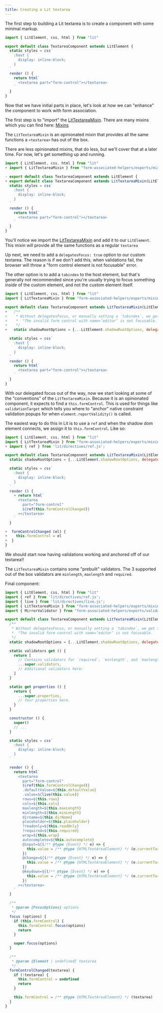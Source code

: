 ```yaml
---
title: Creating a Lit textarea
---
```


The first step to building a Lit textarea is to create a component with some minimal markup.

```js
import { LitElement, css, html } from "lit"

export default class TextareaComponent extends LitElement {
  static styles = css`
    :host {
      display: inline-block;
    }
  `
  render () {
    return html`
      <textarea part="form-control"></textarea>
    `
  }
}
```

Now that we have initial parts in place, let's look at how we can "enhance" the
component to work with form association.

The first step is to "import" the [LitTextareaMixin](/references/lit-textarea-mixin). There are many mixins which you can find here: [Mixins](/references/mixins/)

The `LitTextareaMixin` is an opinionated mixin that provides all the same functions a `<textarea>` has out of the box.

There are less opinionated mixins, that do less, but we'll cover that at a later time. For now, let's get something up and running.

```js
import { LitElement, css, html } from "lit"
+ import { LitTextareaMixin } from "form-associated-helpers/exports/mixins/lit-textarea-mixin.js"

- export default class TextareaComponent extends LitElement {
+ export default class TextareaComponent extends LitTextareaMixin(LitElement) {
  static styles = css`
    :host {
      display: inline-block;
    }
  `
  render () {
    return html`
      <textarea part="form-control"></textarea>
    `
  }
}
```

You'll notice we import the [LitTextareaMixin](/references/lit-textarea-mixin) and add
it to our `LitElement`. This mixin will provide all the same functions as a regular `textarea`

Up next, we need to add a `delegatesFocus: true` option to our custom textarea. The reason
is if we don't add this, when validations fail, the browser will throw a "form control element is not focusable" error.

The other option is to add a `tabindex` to the host element, but that's generally not recommended since you're usually trying to focus something _inside_ of the custom element, and not the custom element itself.

```js
import { LitElement, css, html } from "lit"
import { LitTextareaMixin } from "form-associated-helpers/exports/mixins/lit-textarea-mixin.js"

export default class TextareaComponent extends LitTextareaMixin(LitElement) {
+   /**
+    * Without delegatesFocus, or manually setting a `tabindex`, we get this fun message from the browser:
+    *  "The invalid form control with name=‘editor’ is not focusable.
+    */
+   static shadowRootOptions = {...LitElement.shadowRootOptions, delegatesFocus: true};

  static styles = css`
    :host {
      display: inline-block;
    }
  `
  render () {
    return html`
      <textarea part="form-control"></textarea>
    `
  }
}
```

With our delegated focus out of the way, now we start looking at some of the "conventions" of the `LitTextareaMixin`.
Because it is an opinionated component, it expects to find a `this.formControl`. This is used for things like `validationTarget`
which tells you where to "anchor" native constraint validation popups for when `element.reportValidity()` is called.

The easiest way to do this in Lit is to use a `ref` and when the shadow dom element connects, we
assign it to `this.formControl`. Like so:

```js
import { LitElement, css, html } from "lit"
import { LitTextareaMixin } from "form-associated-helpers/exports/mixins/lit-textarea-mixin.js"
+ import { ref } from 'lit/directives/ref.js';

export default class TextareaComponent extends LitTextareaMixin(LitElement) {
  static shadowRootOptions = {...LitElement.shadowRootOptions, delegatesFocus: true};

  static styles = css`
    :host {
      display: inline-block;
    }
  `
  render () {
    + return html`
      <textarea
        part="form-control"
        ${ref(this.formControlChanged)}
      ></textarea>
    `
  }

+  formControlChanged (el) {
+    this.formControl = el
+  }
}
```

We should start now having validations working and anchored off of our textarea!!

The `LitTextareaMixin` contains some "prebuilt" validators. The 3 supported out of the box validators
are `minlength`, `maxlength` and `required`.

Final component:

```js
import { LitElement, css, html } from "lit"
import { ref } from 'lit/directives/ref.js';
import { live } from 'lit/directives/live.js';
import { LitTextareaMixin } from "form-associated-helpers/exports/mixins/lit-textarea-mixin.js"
import { MirrorValidator } from "form-associated-helpers/exports/validators/mirror-validator.js";

export default class TextareaComponent extends LitTextareaMixin(LitElement) {
  /**
   * Without delegatesFocus, or manually setting a `tabindex`, we get this fun message from the browser:
   *  "The invalid form control with name=‘editor’ is not focusable.
   */
  static shadowRootOptions = {...LitElement.shadowRootOptions, delegatesFocus: true};

  static validators get () {
    return [
      // Contains validators for `required`, `minlength`, and `maxlength`
      ...super.validators,
      // Additional validators here:
    ]
  }

  static get properties () {
    return {
      ...super.properties,
      // Your properties here.
    }
  }

  constructor () {
    super()
    // ...
  }

  static styles = css`
    :host {
      display: inline-block;
    }
  `

  render () {
    return html`
      <textarea
        part="form-control"
        ${ref(this.formControlChanged)}
        .defaultValue=${this.defaultValue}
        .value=${live(this.value)}
        rows=${this.rows}
        cols=${this.cols}
        maxlength=${this.maxLength}
        minlength=${this.minLength}
        dirname=${this.dirName}
        placeholder=${this.placeholder}
        ?readonly=${this.readOnly}
        ?required=${this.required}
        wrap=${this.wrap}
        autocomplete=${this.autocomplete}
        @input=${(/** @type {Event} */ e) => {
          this.value = /** @type {HTMLTextAreaElement} */ (e.currentTarget).value
        }}
        @change=${(/** @type {Event} */ e) => {
          this.value = /** @type {HTMLTextAreaElement} */ (e.currentTarget).value
        }}
        @keydown=${(/** @type {Event} */ e) => {
          this.value = /** @type {HTMLTextAreaElement} */ (e.currentTarget).value
        }}
      ></textarea>
    `
  }

  /**
   * @param {FocusOptions} options
   */
  focus (options) {
    if (this.formControl) {
      this.formControl.focus(options)
      return
    }

    super.focus(options)
  }

  /**
   * @param {Element | undefined} textarea
   */
  formControlChanged(textarea) {
    if (!textarea) {
      this.formControl = undefined
      return
    }

    this.formControl = /** @type {HTMLTextAreaElement} */ (textarea)
  }
}
```
